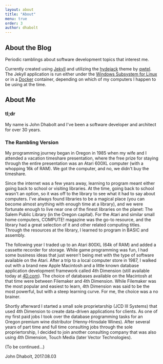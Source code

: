 ```yaml
---
layout: about
title: "About"
menu: true
order: 3
author: dhabolt
---
```

## About the Blog
Periodic ramblings about software development topics that interest me.

Currently created using [Jekyll] and utilizing the [hydejack] theme by [qwtel]. The Jekyll application is run either under the [Windows Subsystem for Linux][linux] or in a [Docker] container, depending on which of my computers I happen to be using at the time.

## About Me
### tl;dr
My name is John Dhabolt and I've been a software developer and architect for over 30 years.
 
### The Rambling Version
My programming journey began in Oregon in 1985 when my wife and I attended a vacation timeshare presentation, where the free prize for staying through the entire presentation was an Atari 600XL computer (with a whopping 16k of RAM). We got the computer, and no, we didn't buy the timeshare.

Since the internet was a few years away, learning to program meant either going back to school or visiting libraries. At the time, going back to school wasn't an option, so it was off to the library to see what it had to say about computers. I've always found libraries to be a magical place (you can become almost anything with enough time at a library), and we were fortunate enough to live near one of the finest libraries on the planet: The Salem Public Library (in the Oregon capital). For the Atari and similar small home computers, COMPUTE! magazine was the go-to resource, and the library had a great selection of it and other related computing titles. Through the resources at the library, I learned to program in BASIC and assembly.

The following year I traded up to an Atari 800XL (64k of RAM) and added a cassette recorder for storage. While game programming was fun, I had some business ideas that just weren't being met with the type of software available on the Atari. After a trip to a local computer store in 1987, I walked out with a brand new Apple Macintosh and a little known database application development framework called 4th Dimension (still available today at [4D.com][4D]). The choice of databases available on the Macintosh at that time were between Filemaker and 4th Dimension. While Filemaker was the most popular and easiest to learn, 4th Dimension was said to be the most powerful, but with a steep learning curve. For me, the choice was a no brainer.

Shortly afterward I started a small sole proprietarship (JCD III Systems) that used 4th Dimension to create data-driven applications for clients. As one of my first paid jobs I took over the database programming tasks for an Oregon premium wine distributor (Henny-Hinsdale Wines). After several years of part time and full time consulting jobs through the sole propriertorship, I decided to join another consulting company that was also using 4th Dimension, Touch Media (later Vector Technologies).

(To be continued...)

John Dhabolt, 2017.08.03

[Jekyll]: http://jekyllrb.com/
[minimal]: https://mademistakes.com/work/minimal-mistakes-jekyll-theme/
[hydejack]: https://qwtel.com/hydejack/
[qwtel]: https://qwtel.com/about/
[linux]: https://msdn.microsoft.com/en-us/commandline/wsl/about
[Docker]: https://www.docker.com/
[4D]: https://4d.com
